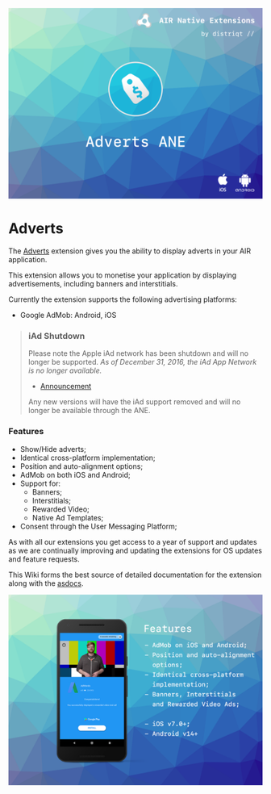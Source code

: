 
![](images/hero.png)

# Adverts

The [Adverts](https://airnativeextensions.com/extension/com.distriqt.Adverts) extension 
gives you the ability to display adverts in your AIR application.

This extension allows you to monetise your application by displaying advertisements, including banners and interstitials.

Currently the extension supports the following advertising platforms:

- Google AdMob: Android, iOS

>
> ### iAd Shutdown
> 
> Please note the Apple iAd network has been shutdown and will no longer be supported. 
> *As of December 31, 2016, the iAd App Network is no longer available.*
>
> - [Announcement](https://developer.apple.com/support/iad/)
> 
> Any new versions will have the iAd support removed and will no longer be available 
> through the ANE.
>


### Features

- Show/Hide adverts;
- Identical cross-platform implementation;
- Position and auto-alignment options;
- AdMob on both iOS and Android;
- Support for:
  - Banners;
  - Interstitials;
  - Rewarded Video;
  - Native Ad Templates;
- Consent through the User Messaging Platform;


As with all our extensions you get access to a year of support and updates as we are 
continually improving and updating the extensions for OS updates and feature requests.

This Wiki forms the best source of detailed documentation for the extension along with 
the [asdocs](https://docs.airnativeextensions.com/asdocs/adverts/). 

![](images/promo.png)
